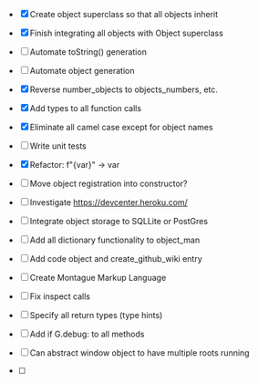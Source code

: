 - [x] Create object superclass so that all objects inherit
- [x] Finish integrating all objects with Object superclass
- [ ] Automate toString() generation
- [ ] Automate object generation
- [x] Reverse number_objects to objects_numbers, etc.
- [x] Add types to all function calls
- [x] Eliminate all camel case except for object names
- [ ] Write unit tests
- [x] Refactor: f"{var}" -> var
- [ ] Move object registration into constructor?
- [ ] Investigate https://devcenter.heroku.com/
- [ ] Integrate object storage to SQLLite or PostGres
- [ ] Add all dictionary functionality to object_man
- [ ] Add code object and create_github_wiki entry 
- [ ] Create Montague Markup Language
- [ ] Fix inspect calls
- [ ] Specify all return types (type hints)
- [ ] Add if G.debug: to all methods

- [ ] Can abstract window object to have multiple roots running
- [ ]